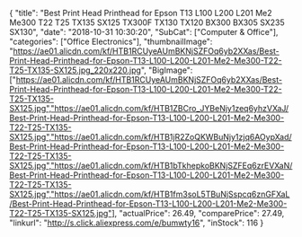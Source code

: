 {
	"title": "Best Print Head Printhead for Epson T13 L100 L200 L201 Me2 Me300 T22 T25 TX135 SX125 TX300F TX130 TX120 BX300 BX305 SX235 SX130",
	"date": "2018-10-31 10:30:20",
	"SubCat": ["Computer & Office"],
	"categories": ["Office Electronics"],
	"thumbnailImage": "https://ae01.alicdn.com/kf/HTB1RCUyeAUmBKNjSZFOq6yb2XXas/Best-Print-Head-Printhead-for-Epson-T13-L100-L200-L201-Me2-Me300-T22-T25-TX135-SX125.jpg_220x220.jpg",
	"BigImage": ["https://ae01.alicdn.com/kf/HTB1RCUyeAUmBKNjSZFOq6yb2XXas/Best-Print-Head-Printhead-for-Epson-T13-L100-L200-L201-Me2-Me300-T22-T25-TX135-SX125.jpg","https://ae01.alicdn.com/kf/HTB1ZBCro_JYBeNjy1zeq6yhzVXaJ/Best-Print-Head-Printhead-for-Epson-T13-L100-L200-L201-Me2-Me300-T22-T25-TX135-SX125.jpg","https://ae01.alicdn.com/kf/HTB1jR2ZoQKWBuNjy1zjq6AOypXad/Best-Print-Head-Printhead-for-Epson-T13-L100-L200-L201-Me2-Me300-T22-T25-TX135-SX125.jpg","https://ae01.alicdn.com/kf/HTB1bTkhepkoBKNjSZFEq6zrEVXaN/Best-Print-Head-Printhead-for-Epson-T13-L100-L200-L201-Me2-Me300-T22-T25-TX135-SX125.jpg","https://ae01.alicdn.com/kf/HTB1fm3soL5TBuNjSspcq6znGFXaL/Best-Print-Head-Printhead-for-Epson-T13-L100-L200-L201-Me2-Me300-T22-T25-TX135-SX125.jpg"],
	"actualPrice": 26.49,
	"comparePrice": 27.49,
	"linkurl": "http://s.click.aliexpress.com/e/bumwty16",
	"inStock": 116
}
